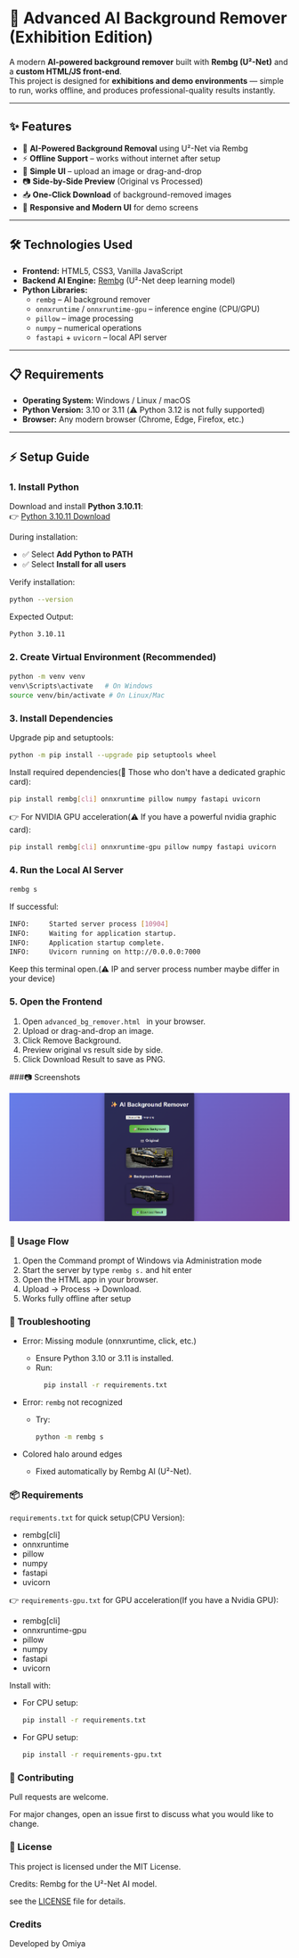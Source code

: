 # 🎨 Advanced AI Background Remover (Exhibition Edition)

A modern **AI-powered background remover** built with **Rembg (U²-Net)** and a **custom HTML/JS front-end**.  
This project is designed for **exhibitions and demo environments** — simple to run, works offline, and produces professional-quality results instantly.  

---

## ✨ Features
- 🧠 **AI-Powered Background Removal** using U²-Net via Rembg  
- ⚡ **Offline Support** – works without internet after setup  
- 🎯 **Simple UI** – upload an image or drag-and-drop  
- 📷 **Side-by-Side Preview** (Original vs Processed)  
- 📥 **One-Click Download** of background-removed images  
- 🎨 **Responsive and Modern UI** for demo screens  

---

## 🛠 Technologies Used
- **Frontend:** HTML5, CSS3, Vanilla JavaScript  
- **Backend AI Engine:** [Rembg](https://github.com/danielgatis/rembg) (U²-Net deep learning model)  
- **Python Libraries:**  
  - `rembg` – AI background remover  
  - `onnxruntime` / `onnxruntime-gpu` – inference engine (CPU/GPU)  
  - `pillow` – image processing  
  - `numpy` – numerical operations  
  - `fastapi` + `uvicorn` – local API server  

---

## 📋 Requirements
- **Operating System:** Windows / Linux / macOS  
- **Python Version:** 3.10 or 3.11 (⚠️ Python 3.12 is not fully supported)  
- **Browser:** Any modern browser (Chrome, Edge, Firefox, etc.)  

---

## ⚡ Setup Guide

### 1. Install Python
Download and install **Python 3.10.11**:  
👉 [Python 3.10.11 Download](https://www.python.org/downloads/release/python-31011/)  

During installation:  
- ✅ Select **Add Python to PATH**  
- ✅ Select **Install for all users**  

Verify installation:
```bash
python --version
```

Expected Output:
```bash
Python 3.10.11
```
### 2. Create Virtual Environment (Recommended)
```bash
python -m venv venv
venv\Scripts\activate   # On Windows
source venv/bin/activate # On Linux/Mac
```
### 3. Install Dependencies
Upgrade pip and setuptools:
```bash
python -m pip install --upgrade pip setuptools wheel
```
Install required dependencies(🔴 Those who don't have a dedicated graphic card):
```bash
pip install rembg[cli] onnxruntime pillow numpy fastapi uvicorn
```
👉 For NVIDIA GPU acceleration(⚠️ If you have a powerful nvidia graphic card):
```bash
pip install rembg[cli] onnxruntime-gpu pillow numpy fastapi uvicorn
```
### 4. Run the Local AI Server
```bash
rembg s
```
If successful:
```bash
INFO:     Started server process [10904]
INFO:     Waiting for application startup.
INFO:     Application startup complete.
INFO:     Uvicorn running on http://0.0.0.0:7000
```
Keep this terminal open.(⚠️ IP and server process number maybe differ in your device)
### 5. Open the Frontend

1. Open ```advanced_bg_remover.html ``` in your browser.
2. Upload or drag-and-drop an image.
3. Click Remove Background.
4. Preview original vs result side by side.
5. Click Download Result to save as PNG.

###📷 Screenshots

![background remover](screenshot.png)

### 🚀 Usage Flow

1. Open the Command prompt of Windows via Administration mode
2. Start the server by type ```rembg s.``` and hit enter
3. Open the HTML app in your browser.
4. Upload → Process → Download.
5. Works fully offline after setup

### 🔧 Troubleshooting
- Error: Missing module (onnxruntime, click, etc.)
  - Ensure Python 3.10 or 3.11 is installed.
  - Run:
    ```bash
      pip install -r requirements.txt
    ```
    
- Error: ```rembg``` not recognized
  - Try:
    ```bash
    python -m rembg s
    ```
- Colored halo around edges
  - Fixed automatically by Rembg AI (U²-Net).

### 📦 Requirements
```requirements.txt``` for quick setup(CPU Version):
- rembg[cli]
- onnxruntime
- pillow
- numpy
- fastapi
- uvicorn
  
👉 ```requirements-gpu.txt``` for GPU acceleration(If you have a Nvidia GPU):
- rembg[cli]
- onnxruntime-gpu
- pillow
- numpy
- fastapi
- uvicorn

Install with:
- For CPU setup:
  ```bash
  pip install -r requirements.txt
  ```
- For GPU setup:
  ```bash
  pip install -r requirements-gpu.txt
  ```

### 🤝 Contributing
  Pull requests are welcome.

  For major changes, open an issue first to discuss what you would like to change.

### 📜 License
This project is licensed under the MIT License.

Credits: Rembg
 for the U²-Net AI model.

see the [LICENSE](LICENSE) file for details.

### Credits
Developed by Omiya





